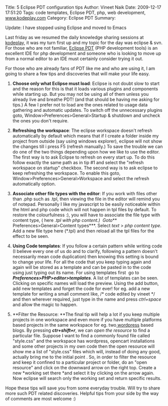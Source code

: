 Title: 5 Eclipse PDT configuration tips
Author: Vineet Naik
Date: 2009-12-17 17:51:20
Tags: code templates, Eclipse PDT, php, web development, www.kodeplay.com
Category: Eclipse PDT
Summary: 

Update: I have stopped using Eclipse and moved to Emacs

Last friday as we resumed the daily knowledge sharing sessions at [kodeplay](http://www.kodeplay.com/), it was my turn first up and my topic for the day was eclipse & svn. For those who are not familiar, [Eclipse PDT](http://www.eclipse.org/pdt/) (PHP development tools) is an excellent IDE for php development and someone who is looking to move up from a normal editor to an IDE must certainly consider trying it out.

For those who are already fans of PDT like me and who are using it, I am going to share a few tips and discoveries that will make your life easy.<!--more-->

1. **Choose only what Eclipse must load**: Eclipse is not doubt slow to start and the reason for this is that it loads various plugins and components while starting up. But you may not be using all of them unless you already live and breathe PDT! (and that should be having me asking for tips.) A few I prefer not to load are the ones related to usage data gathering and automatic updates. To switch off the unnecessary plugins goto,
   Window>Preferences>General>Startup & shutdown and uncheck the ones you don't require.

2. **Refreshing the workspace**: The eclipse workspace doesn't refresh automatically by default which means that if I create a folder inside my project from outside (say using windows explorer), eclipse will not show the changes till i press F5 (refresh manually.) To save the trouble we can do one of the two things depending upon how we like to use the editor. The first way is to ask Eclipse to refresh on every start up. To do this follow exactly the same path as in tip #1 and select the "refresh workspace on startup" checkbox. The second way is to ask eclipse to keep refreshing the workspace. To enable this goto,
   Window>Preferences>General>Workspace and select the refresh automatically option.

3. **Associate other file types with the editor**: If you work with files other than .php such as .tpl, then viewing the file in the editor will remind you of notepad. Personally I like my javascript to be easily noticeable within the html and php code which will not happen in tpl files by default. To restore the colourfulness :), you will have to associate the file type with content type, ( here *.tpl with php content.)  Goto*** Preferences>General>Content types***. Select *text* > *php content type*. Add a new file type here (*.tpl) and then reload all the tpl files for the effect to be seen.

4. **Using Code templates**: If you follow a certain pattern while writing code (I believe every one of us do and to clarify, following a pattern doesn't necessarily mean code duplication) then knowing this setting is bound to change your life. For all the code that you keep typing again and again will be stored as a template and can be pasted in to the code using just typing out its name. For using templates first  go to ***Preferences>PHP>editor>templates***. A list of templates can be seen. Clicking on specific names will load the preview. Using the add button, add new templates and forget the code for ever!
   for eg. add a new template for writing a small comment like,
   /* code edited by vineet */
   and then wherever required, just type in the name and press *ctrl+space* and allow the magic to happen.

5. **Filter the Resource: **The final tip will help a lot if you keep multiple projects in one workspace and even more if you have multiple platforms based projects in the same workspace for eg. two[ wordpress](http://wordpress.org/) based blogs. By pressing ***ctr+shift+r***, we can *open the resource* to find a particular file. Suppose I want to find a commonly found file called "style.css" and the workspace has wordpress, opencart installations and some other projects in my own code then the open resource will show me a list of "style.css" files which will, instead of doing any good, actually bring me to the initial point . So, in order to filter the resource and keep it confined to a particular project or folder, do an "open resource" and click on the downward arrow on the right top. Create a new *working set there *and select it by clicking on the arrow again. Now eclipse will search only the working set and return specific results.

Hope these tips will save you from some everyday trouble. Will try to share more such PDT related discoveries. Helpful tips from your side by the way of comments are most welcome :)